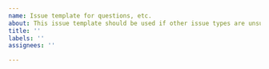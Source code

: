 ```yaml
---
name: Issue template for questions, etc.
about: This issue template should be used if other issue types are unsuitable.
title: ''
labels: ''
assignees: ''

---
```



